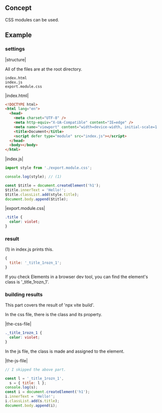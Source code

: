 ## Concept

CSS modules can be used.

## Example

### settings

|structure|

All of the files are at the root directory.

```
index.html
index.js
export.module.css
```

|index.html|

```html
<!DOCTYPE html>
<html lang="en">
  <head>
    <meta charset="UTF-8" />
    <meta http-equiv="X-UA-Compatible" content="IE=edge" />
    <meta name="viewport" content="width=device-width, initial-scale=1.0" />
    <title>Document</title>
    <script defer type="module" src="index.js"></script>
  </head>
  <body></body>
</html>
```

|index.js|

```js
import style from './export.module.css';

console.log(style); // (1)

const $title = document.createElement('h1');
$title.innerText = 'Hello!';
$title.classList.add(style.title);
document.body.append($title);
```

|export.module.css|

```css
.title {
  color: violet;
}
```

### result

(1) in index.js prints this.

```js
{
  title: '_title_1rozn_1';
}
```

If you check Elements in a browser dev tool, you can find the element's class is '\_title_1rozn_1'.

### building results

This part covers the result of 'npx vite build'.

In the css file, there is the class and its property.

|the-css-file|

```css
._title_1rozn_1 {
  color: violet;
}
```

In the js file, the class is made and assigned to the element.

|the-js-file|

```js
// I skipped the above part.

const l = '_title_1rozn_1',
  s = { title: l };
console.log(s);
const i = document.createElement('h1');
i.innerText = 'Hello!';
i.classList.add(s.title);
document.body.append(i);
```
